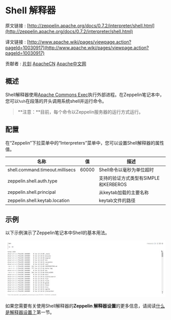 # Shell 解释器

原文链接 : [http://zeppelin.apache.org/docs/0.7.2/interpreter/shell.html](http://zeppelin.apache.org/docs/0.7.2/interpreter/shell.html)

译文链接 : [http://www.apache.wiki/pages/viewpage.action?pageId=10030917](http://www.apache.wiki/pages/viewpage.action?pageId=10030917)

贡献者 : [片刻](/display/~jiangzhonglian) [ApacheCN](/display/~apachecn) [Apache中文网](/display/~apachechina)

## 概述

Shell解释器使用[Apache Commons Exec](https://commons.apache.org/proper/commons-exec)执行外部进程。在Zeppelin笔记本中，您可以`%sh`在段落的开头调用系统shell并运行命令。

> **注意：**目前，每个命令以Zeppelin服务器的运行方式运行。

## 配置

在“Zeppelin”下拉菜单中的“Interpreters”菜单中，您可以设置Shell解释器的属性值。

| 名称 | 值 | 描述 |
| --- | --- | --- |
| shell.command.timeout.millisecs | 60000 | Shell命令以毫秒为单位超时 |
| zeppelin.shell.auth.type |   | 支持的验证方式类型有SIMPLE和KERBEROS |
| zeppelin.shell.principal |   | 从keytab加载的主要名称 |
| zeppelin.shell.keytab.location |   | keytab文件的路径 |

## 示例 

以下示例演示了Zeppelin笔记本中Shell的基本用法。

![](img/da44efc909e49d9e5a37b45ef7408c08.jpg)

如果您需要有关使用Shell解释器的**Zeppelin 解释器设置**的更多信息，请阅读[什么是解释器设置？](http://www.apache.wiki/pages/viewpage.action?pageId=10030641)第一节。
